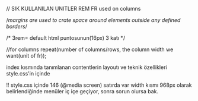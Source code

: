 // SIK KULLANILAN UNITLER
REM
FR used on columns

/*margins are used to crate space around elements outside
	any defined borders*/

/* 3rem= default html puntosunun(16px) 3 katı */

//for columns
repeat(number of columns/rows, the column width we want(unit of fr));

index kısmında tanımlanan contentlerin layoutı ve teknik özellikleri style.css'in içinde

!! style.css içinde 146 (@media screen) satırda var width kısmı 968px olarak belirlendiğinde menüler iç içe geçiyor, sonra sorun olursa bak.